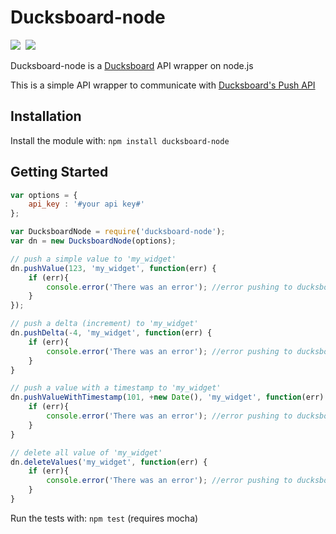 Ducksboard-node
===============
<a href="https://travis-ci.org/JMPerez/ducksboard-node/"><img src="http://img.shields.io/travis/JMPerez/ducksboard-node.svg"></a>&nbsp;
<a href="https://coveralls.io/r/JMPerez/ducksboard-node"><img src="http://img.shields.io/coveralls/JMPerez/ducksboard-node.svg"></a>

Ducksboard-node is a [Ducksboard](https://ducksboard.com) API wrapper on node.js

This is a simple API wrapper to communicate with [Ducksboard's Push API](dev.ducksboard.com/apidoc/push-api/)

## Installation
Install the module with: `npm install ducksboard-node`

## Getting Started

```javascript
var options = {
	api_key : '#your api key#'
};

var DucksboardNode = require('ducksboard-node');
var dn = new DucksboardNode(options);

// push a simple value to 'my_widget'
dn.pushValue(123, 'my_widget', function(err) {
	if (err){
		console.error('There was an error'); //error pushing to ducksboard server.
	}
});

// push a delta (increment) to 'my_widget'
dn.pushDelta(-4, 'my_widget', function(err) {
	if (err){
		console.error('There was an error'); //error pushing to ducksboard server.
	}
}

// push a value with a timestamp to 'my_widget'
dn.pushValueWithTimestamp(101, +new Date(), 'my_widget', function(err) {
	if (err){
		console.error('There was an error'); //error pushing to ducksboard server.
	}
}

// delete all value of 'my_widget'
dn.deleteValues('my_widget', function(err) {
	if (err){
		console.error('There was an error'); //error pushing to ducksboard server.
	}
}

```
Run the tests with: `npm test` (requires mocha)
